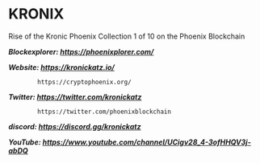 # KRONIX
Rise of the Kronic Phoenix
Collection 1 of 10 on the Phoenix Blockchain

***Blockexplorer: https://phoenixplorer.com/***

***Website: https://kronickatz.io/***
        
            https://cryptophoenix.org/

***Twitter: https://twitter.com/kronickatz***
        
            https://twitter.com/phoenixblockchain

***discord: https://discord.gg/kronickatz***

***YouTube: https://www.youtube.com/channel/UCigv28_4-3ofHHQV3j-abDQ***
